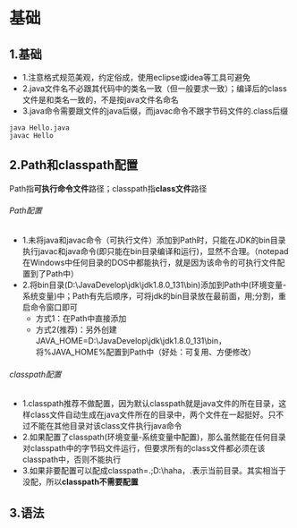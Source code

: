 # 基础

## 1.基础
- 1.注意格式规范美观，约定俗成，使用eclipse或idea等工具可避免
- 2.java文件名不必跟其代码中的类名一致（但一般要求一致）；编译后的class文件是和类名一致的，不是按java文件名命名
- 3.java命令需要跟文件的java后缀，而javac命令不跟字节码文件的.class后缀
```
java Hello.java
javac Hello
```

## 2.Path和classpath配置
Path指**可执行命令文件**路径；classpath指**class文件**路径
###### Path配置
- 1.未将java和javac命令（可执行文件）添加到Path时，只能在JDK的bin目录执行javac和java命令(即只能在bin目录编译和运行)，显然不合理。（notepad在Windows中任何目录的DOS中都能执行，就是因为该命令的可执行文件配置到了Path中）
- 2.将bin目录(D:\JavaDevelop\jdk\jdk1.8.0_131\bin)添加到Path中(环境变量-系统变量)中；Path有先后顺序，可将jdk的bin目录放在最前面，用;分割，重启命令窗口即可
  - 方式1：在Path中直接添加
  - 方式2(推荐)：另外创建JAVA_HOME=D:\JavaDevelop\jdk\jdk1.8.0_131\bin，将%JAVA_HOME%配置到Path中（好处：可复用、方便修改）

###### classpath配置
- 1.classpath推荐不做配置，因为默认classpath就是java文件的所在目录，这样class文件自动生成在java文件所在的目录中，两个文件在一起挺好。只不过不能在其他目录对该class文件执行java命令
- 2.如果配置了classpath(环境变量-系统变量中配置)，那么虽然能在任何目录对classpath中的字节码文件运行，但要求所有的class文件都必须在该classpath中，否则不能执行
- 3.如果非要配置可以配成classpath=.;D:\haha，.表示当前目录。其实相当于没配，所以**classpath不需要配置**

## 3.语法
